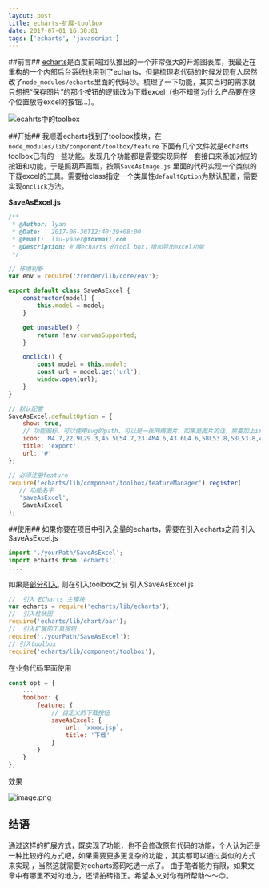 ```yaml
---
layout: post
title: echarts-扩展-toolbox
date: 2017-07-01 16:30:01
tags: ['echarts', 'javascript']
---
```


##前言##
[echarts](https://github.com/ecomfe/echarts)是百度前端团队推出的一个非常强大的开源图表库，我最近在重构的一个内部后台系统也用到了echarts，但是梳理老代码的时候发现有人居然改了`node_modules/echarts`里面的代码😢。梳理了一下功能，其实当时的需求就只想把“保存图片”的那个按钮的逻辑改为下载excel（也不知道为什么产品要在这个位置放导excel的按钮...）。

![ecahrts中的toolbox](http://upload-images.jianshu.io/upload_images/188895-d9b08ece2fe42010.png?imageMogr2/auto-orient/strip%7CimageView2/2/w/1240)

<!-- more -->

##开始##
我顺着echarts找到了toolbox模块，在`node_modules/lib/component/toolbox/feature` 下面有几个文件就是echarts toolbox已有的一些功能。发现几个功能都是需要实现同样一套接口来添加对应的按钮和功能，于是照葫芦画瓢，按照`SaveAsImage.js` 里面的代码实现一个类似的下载excel的工具。需要给class指定一个类属性`defaultOption`为默认配置，需要实现`onclick`方法。

**SaveAsExcel.js**
```javascript
/**
 * @Author: lyan
 * @Date:   2017-06-30T12:40:29+08:00
 * @Email:  liu-yaner@foxmail.com
 * @Description: 扩展echarts 的tool box，增加导出excel功能
 */

// 环境判断
var env = require('zrender/lib/core/env');

export default class SaveAsExcel {
    constructor(model) {
        this.model = model;
    }

    get unusable() {
        return !env.canvasSupported;
    }

    onclick() {
        const model = this.model;
        const url = model.get('url');
        window.open(url);
    }
}

// 默认配置
SaveAsExcel.defaultOption = {
    show: true,
    // 功能图标，可以使用svg的path、可以是一张网络图片，如果是图片的话，需要加上image://前缀，比如icon: 'image://http://example.com/xxx.png'
    icon: 'M4.7,22.9L29.3,45.5L54.7,23.4M4.6,43.6L4.6,58L53.8,58L53.8,43.6M29.2,45.1L29.2,0',
    title: 'export',
    url: '#'
};

// 必须注册feature
require('echarts/lib/component/toolbox/featureManager').register(
   // 功能名字   
   'saveAsExcel',
    SaveAsExcel
);
```
##使用##
如果你要在项目中引入全量的echarts，需要在引入echarts之前 引入SaveAsExcel.js
```javascript
import './yourPath/SaveAsExcel';
import echarts from 'echarts';
....
```
如果是[部分引入](http://echarts.baidu.com/tutorial.html#%E5%9C%A8%20webpack%20%E4%B8%AD%E4%BD%BF%E7%94%A8%20ECharts), 则在引入toolbox之前 引入SaveAsExcel.js
```javascript
//  引入 ECharts 主模块
var echarts = require('echarts/lib/echarts');
//  引入柱状图
require('echarts/lib/chart/bar');
//  引入扩展的工具按钮
require('./yourPath/SaveAsExcel');
// 引入toolbox
require('echarts/lib/component/toolbox');
```

在业务代码里面使用
```javascript
const opt = {
    ...
    toolbox: {
        feature: {
            // 自定义的下载按钮
            saveAsExcel: {
                url: `xxxx.jsp`,
                title: '下载'
            }
        }
    }
};
```
效果

![image.png](http://upload-images.jianshu.io/upload_images/188895-44ab5f1a4d63eafa.png?imageMogr2/auto-orient/strip%7CimageView2/2/w/1240)

## 结语
通过这样的扩展方式，既实现了功能，也不会修改原有代码的功能，个人认为还是一种比较好的方式吧，如果需要更多更复杂的功能 ，其实都可以通过类似的方式来实现 ，当然这就需要对echarts源码吃透一点了。
由于笔者能力有限，如果文章中有哪里不对的地方，还请拍砖指正。希望本文对你有所帮助～～😊。